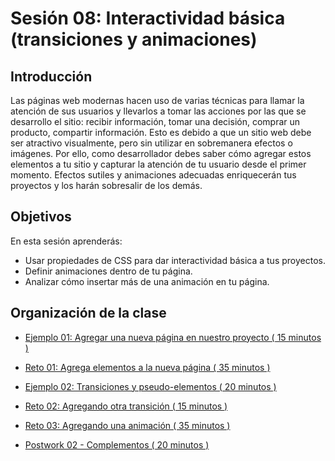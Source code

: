 # Sesión 08: Interactividad básica (transiciones y animaciones)

## Introducción

Las páginas web modernas hacen uso de varias técnicas para llamar la atención de sus usuarios y llevarlos a tomar las acciones por las que se desarrollo el sitio: recibir información, tomar una decisión, comprar un producto, compartir información. Esto es debido a que un sitio web debe ser atractivo visualmente, pero sin utilizar en sobremanera efectos o imágenes. Por ello, como desarrollador debes saber cómo agregar estos elementos a tu sitio y capturar la atención de tu usuario desde el primer momento. Efectos sutiles y animaciones adecuadas enriquecerán tus proyectos y los harán sobresalir de los demás.

## Objetivos

En esta sesión aprenderás:

- Usar propiedades de CSS para dar interactividad básica a tus proyectos.
- Definir animaciones dentro de tu página.
- Analizar cómo insertar más de una animación en tu página.

## Organización de la clase

- [Ejemplo 01: Agregar una nueva página en nuestro proyecto ( 15 minutos ) ](./Ejemplo-01/README.md)

- [Reto 01: Agrega elementos a la nueva página ( 35 minutos ) ](./reto-01/README.md)

- [Ejemplo 02: Transiciones y pseudo-elementos ( 20 minutos ) ](./reto-02/README.md)

- [Reto 02: Agregando otra transición ( 15 minutos ) ](./reto-02/README.md)

- [Reto 03: Agregando una animación ( 35 minutos ) ](./reto-03/README.md)

- [Postwork 02 - Complementos ( 20 minutos ) ](./postwork-02/README.md)
